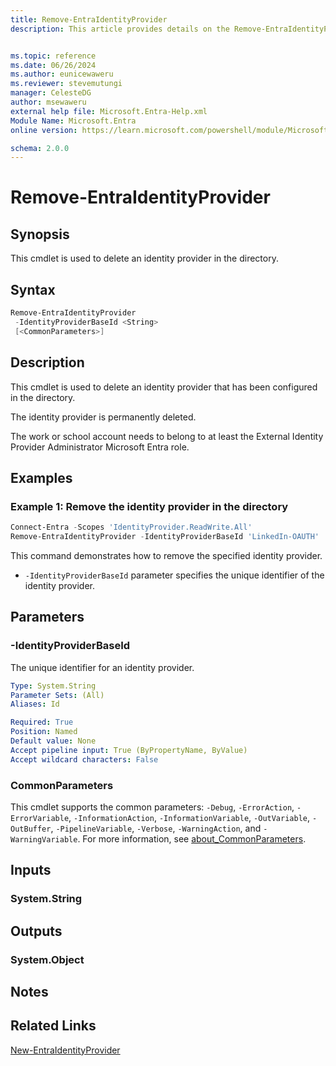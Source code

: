 ```yaml
---
title: Remove-EntraIdentityProvider
description: This article provides details on the Remove-EntraIdentityProvider command.


ms.topic: reference
ms.date: 06/26/2024
ms.author: eunicewaweru
ms.reviewer: stevemutungi
manager: CelesteDG
author: msewaweru
external help file: Microsoft.Entra-Help.xml
Module Name: Microsoft.Entra
online version: https://learn.microsoft.com/powershell/module/Microsoft.Entra/Remove-EntraIdentityProvider

schema: 2.0.0
---
```


# Remove-EntraIdentityProvider

## Synopsis

This cmdlet is used to delete an identity provider in the directory.

## Syntax

```powershell
Remove-EntraIdentityProvider
 -IdentityProviderBaseId <String>
 [<CommonParameters>]
```

## Description

This cmdlet is used to delete an identity provider that has been configured in the directory.

The identity provider is permanently deleted.

The work or school account needs to belong to at least the External Identity Provider Administrator Microsoft Entra role.

## Examples

### Example 1: Remove the identity provider in the directory

```powershell
Connect-Entra -Scopes 'IdentityProvider.ReadWrite.All'
Remove-EntraIdentityProvider -IdentityProviderBaseId 'LinkedIn-OAUTH'
```

This command demonstrates how to remove the specified identity provider.

- `-IdentityProviderBaseId` parameter specifies the unique identifier of the identity provider.

## Parameters

### -IdentityProviderBaseId

The unique identifier for an identity provider.

```yaml
Type: System.String
Parameter Sets: (All)
Aliases: Id

Required: True
Position: Named
Default value: None
Accept pipeline input: True (ByPropertyName, ByValue)
Accept wildcard characters: False
```

### CommonParameters

This cmdlet supports the common parameters: `-Debug`, `-ErrorAction`, `-ErrorVariable`, `-InformationAction`, `-InformationVariable`, `-OutVariable`, `-OutBuffer`, `-PipelineVariable`, `-Verbose`, `-WarningAction`, and `-WarningVariable`. For more information, see [about_CommonParameters](https://go.microsoft.com/fwlink/?LinkID=113216).

## Inputs

### System.String

## Outputs

### System.Object

## Notes

## Related Links

[New-EntraIdentityProvider](New-EntraIdentityProvider.md)

